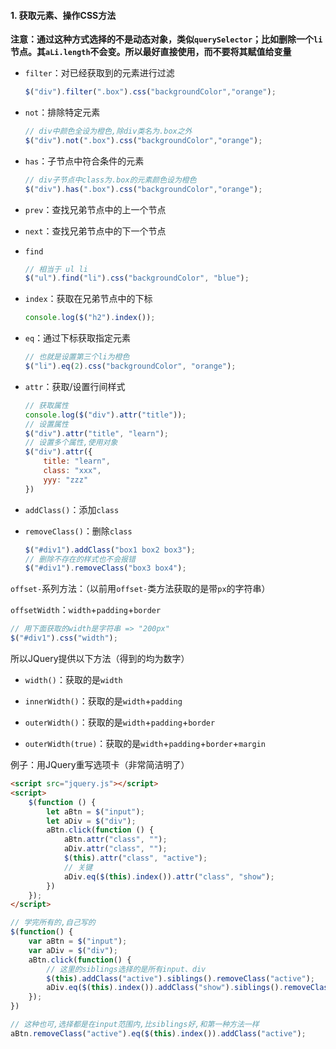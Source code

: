#### 1. 获取元素、操作CSS方法

**注意：通过这种方式选择的不是动态对象，类似`querySelector`；比如删除一个`li`节点。其`aLi.length`不会变。所以最好直接使用，而不要将其赋值给变量**

- `filter`：对已经获取到的元素进行过滤

  ```js
  $("div").filter(".box").css("backgroundColor","orange");
  ```

- `not`：排除特定元素

  ```js
  // div中颜色全设为橙色,除div类名为.box之外
  $("div").not(".box").css("backgroundColor","orange");
  ```

- `has`：子节点中符合条件的元素

  ```js
  // div子节点中class为.box的元素颜色设为橙色
  $("div").has(".box").css("backgroundColor","orange");
  ```



- `prev`：查找兄弟节点中的上一个节点
- `next`：查找兄弟节点中的下一个节点



- `find`

  ```js
  // 相当于 ul li
  $("ul").find("li").css("backgroundColor", "blue");
  ```

- `index`：获取在兄弟节点中的下标

  ```js
  console.log($("h2").index());
  ```

- `eq`：通过下标获取指定元素

  ```js
  // 也就是设置第三个li为橙色
  $("li").eq(2).css("backgroundColor", "orange");
  ```

- `attr`：获取/设置行间样式

  ```js
  // 获取属性
  console.log($("div").attr("title"));
  // 设置属性
  $("div").attr("title", "learn");
  // 设置多个属性,使用对象
  $("div").attr({
      title: "learn",
      class: "xxx",
      yyy: "zzz"
  })
  ```

- `addClass()`：添加`class`

- `removeClass()`：删除`class`

  ```js
  $("#div1").addClass("box1 box2 box3");
  // 删除不存在的样式也不会报错
  $("#div1").removeClass("box3 box4");
  ```

  

`offset-`系列方法：（以前用`offset-`类方法获取的是带`px`的字符串）

`offsetWidth`：`width`+`padding`+`border`

```js
// 用下面获取的width是字符串 => "200px"
$("#div1").css("width");
```

所以JQuery提供以下方法（得到的均为数字）

- `width()`：获取的是`width`

- `innerWidth()`：获取的是`width`+`padding`

- `outerWidth()`：获取的是`width`+`padding`+`border`

- `outerWidth(true)`：获取的是`width`+`padding`+`border`+`margin`



例子：用JQuery重写选项卡（非常简洁明了）

```html
<script src="jquery.js"></script>
<script>
    $(function () {
        let aBtn = $("input");
        let aDiv = $("div");
        aBtn.click(function () {
            aBtn.attr("class", "");
            aDiv.attr("class", "");
            $(this).attr("class", "active");
            // 关键
            aDiv.eq($(this).index()).attr("class", "show");
        })
    });
</script>
```

```js
// 学完所有的,自己写的
$(function() {
    var aBtn = $("input");
    var aDiv = $("div");
    aBtn.click(function() {
        // 这里的siblings选择的是所有input、div
        $(this).addClass("active").siblings().removeClass("active");
        aDiv.eq($(this).index()).addClass("show").siblings().removeClass("show");
    });
})

// 这种也可,选择都是在input范围内,比siblings好,和第一种方法一样
aBtn.removeClass("active").eq($(this).index()).addClass("active");
```

